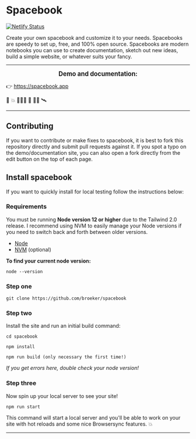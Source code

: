 # Spacebook

[![Netlify Status](https://api.netlify.com/api/v1/badges/68791233-b2d6-4a86-8c42-e654e112a157/deploy-status)](https://app.netlify.com/sites/spacebook-app/deploys)

Create your own spacebook and customize it to your needs. Spacebooks are speedy to set up, free, and 100% open source. Spacebooks are modern notebooks you can use to create documentation, sketch out new ideas, build a simple website, or whatever suits your fancy. 

---

<p align="center">
<strong><big>Demo and documentation:</big></strong><br /> 

👉 https://spacebook.app <br />

🙋 💥 👩🏽‍🚀 🚀 👨‍🚀 🛰️
</p>

---

## Contributing

If you want to contribute or make fixes to spacebook, it is best to fork this repository directly and submit pull requests against it. If you spot a typo on the demo/documentation site, you can also open a fork directly from the edit button on the top of each page.

## Install spacebook

If you want to quickly install for local testing follow the instructions below:

### Requirements

You must be running **Node version 12 or higher** due to the Tailwind 2.0 release. I recommend using NVM to easily manage your Node versions if you need to switch back and forth between older versions.

- [Node](https://nodejs.org/)
- [NVM](https://github.com/nvm-sh/nvm) (optional)

**To find your current node version:**

```
node --version
```

### Step one

```
git clone https://github.com/broeker/spacebook
```

### Step two

Install the site and run an initial build command:

```
cd spacebook

npm install

npm run build (only necessary the first time!)
```

_If you get errors here, double check your node version!_

### Step three

Now spin up your local server to see your site!

```
npm run start
```

This command will start a local server and you'll be able to work on your site with hot reloads and some nice Browsersync features. 💥

--- 
